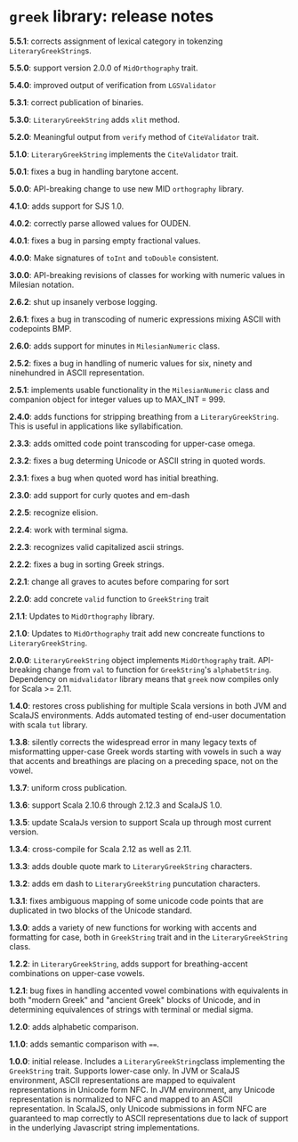 # `greek` library: release notes

**5.5.1**: corrects assignment of lexical category in tokenzing `LiteraryGreekString`s.

**5.5.0**: support version 2.0.0 of `MidOrthography` trait.

**5.4.0**: improved output of verification from `LGSValidator`

**5.3.1**: correct publication of binaries.

**5.3.0**: `LiteraryGreekString` adds `xlit` method.

**5.2.0**: Meaningful output from `verify` method of `CiteValidator` trait.

**5.1.0**: `LiteraryGreekString` implements the `CiteValidator` trait.

**5.0.1**: fixes a bug in handling barytone accent.

**5.0.0**: API-breaking change to use new MID `orthography` library.

**4.1.0**: adds support for SJS 1.0.

**4.0.2**: correctly parse allowed values for OUDEN.

**4.0.1**: fixes a bug in parsing empty fractional values.

**4.0.0**:  Make signatures of `toInt` and `toDouble` consistent.

**3.0.0**:  API-breaking revisions of classes for working with numeric values in Milesian notation.


**2.6.2**: shut up insanely verbose logging.


**2.6.1**: fixes a bug in transcoding of numeric expressions mixing ASCII with codepoints BMP.

**2.6.0**: adds support for minutes in `MilesianNumeric` class.


**2.5.2**: fixes a bug in handling of numeric values for six, ninety and ninehundred in ASCII representation.


**2.5.1**: implements usable functionality in the `MilesianNumeric` class and companion object for integer values up to MAX_INT = 999.

**2.4.0**:  adds functions for stripping breathing from a `LiteraryGreekString`.  This is useful in applications like syllabification.

**2.3.3**: adds omitted code point transcoding for upper-case omega.

**2.3.2**: fixes a bug determing Unicode or ASCII string in quoted words.

**2.3.1**: fixes a bug when quoted word has initial breathing.

**2.3.0**: add support for curly quotes and em-dash

**2.2.5**: recognize elision.

**2.2.4**: work with terminal sigma.

**2.2.3**: recognizes valid capitalized ascii strings.

**2.2.2**: fixes a bug in sorting Greek strings.

**2.2.1**: change all graves to acutes before comparing for sort

**2.2.0**: add concrete `valid` function to `GreekString` trait

**2.1.1**:  Updates to `MidOrthography` library.

**2.1.0**:  Updates to `MidOrthography` trait add new concreate functions to `LiteraryGreekString`.


**2.0.0**:   `LiteraryGreekString` object implements `MidOrthography` trait.  API-breaking change from `val` to function for `GreekString`'s `alphabetString`.  Dependency on `midvalidator` library means that `greek` now compiles only for Scala >= 2.11.


**1.4.0**:  restores cross publishing for multiple Scala versions in both JVM and ScalaJS environments.  Adds automated testing of end-user documentation with scala `tut` library.


**1.3.8**:  silently corrects the widespread error in many legacy texts of
misformatting upper-case Greek words starting with vowels in such a way that
accents and breathings are placing on a preceding space, not on the vowel.

**1.3.7**: uniform cross publication.

**1.3.6**:  support Scala 2.10.6 through 2.12.3 and ScalaJS 1.0.

**1.3.5**: update ScalaJs version to support Scala up through most current version.

**1.3.4**:  cross-compile for Scala 2.12 as well as 2.11.

**1.3.3**:  adds double quote mark to `LiteraryGreekString` characters.

**1.3.2**:  adds em dash to `LiteraryGreekString` puncutation characters.

**1.3.1**: fixes ambiguous mapping of some unicode code points that are duplicated in two blocks of the Unicode standard.

**1.3.0**: adds a variety of new functions for working with accents and formatting for case, both in `GreekString` trait and in the `LiteraryGreekString` class.

**1.2.2**: in `LiteraryGreekString`, adds support for breathing-accent combinations on upper-case vowels.

**1.2.1**: bug fixes in handling accented vowel combinations with equivalents in both "modern Greek" and "ancient Greek" blocks of Unicode, and in determining equivalences of strings with terminal or medial sigma.

**1.2.0**: adds alphabetic comparison.

**1.1.0**:  adds semantic comparison with `==`.

**1.0.0**:  initial release.  Includes a `LiteraryGreekString`class implementing the `GreekString` trait.  Supports lower-case only. In JVM or ScalaJS environment, ASCII representations are mapped to equivalent representations in Unicode form NFC.  In JVM environment, any Unicode representation is normalized to NFC and mapped to an ASCII representation.  In ScalaJS, only Unicode submissions in form NFC are guaranteed to map correctly to ASCII representations due to lack of support in the underlying Javascript string implementations.
